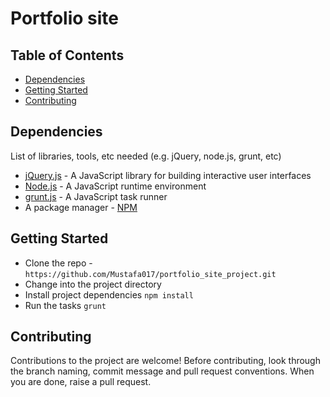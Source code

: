 # Portfolio site

## Table of Contents

* [Dependencies](#dependencies)
* [Getting Started](#Getting-Started)
* [Contributing](#contributing)

## Dependencies

List of libraries, tools, etc needed (e.g. jQuery, node.js, grunt, etc)

* [jQuery.js](https://jquery.com/) - A JavaScript library for building interactive user interfaces
* [Node.js](https://nodejs.org/en/) - A JavaScript runtime environment
* [grunt.js](https://gruntjs.com/) - A JavaScript task runner
* A package manager - [NPM](https://www.npmjs.com/)

## Getting Started

* Clone the repo - `https://github.com/Mustafa017/portfolio_site_project.git`
* Change into the project directory
* Install project dependencies `npm install`
* Run the tasks `grunt`

## Contributing

Contributions to the project are welcome! Before contributing, look through the branch naming, commit message and pull request conventions. When you are done, raise a pull request.